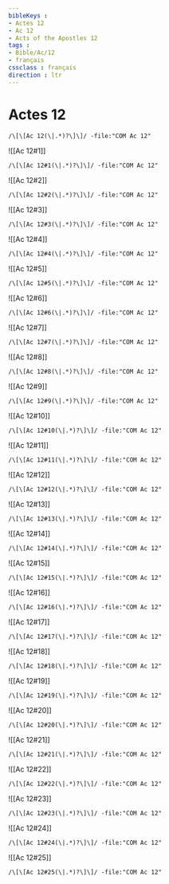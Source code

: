 ```yaml
---
bibleKeys : 
- Actes 12
- Ac 12
- Acts of the Apostles 12
tags : 
- Bible/Ac/12
- français
cssclass : français
direction : ltr
---
```


# Actes 12

```query
/\[\[Ac 12(\|.*)?\]\]/ -file:"COM Ac 12"
```



![[Ac 12#1]]

```query
/\[\[Ac 12#1(\|.*)?\]\]/ -file:"COM Ac 12"
```

![[Ac 12#2]]

```query
/\[\[Ac 12#2(\|.*)?\]\]/ -file:"COM Ac 12"
```

![[Ac 12#3]]

```query
/\[\[Ac 12#3(\|.*)?\]\]/ -file:"COM Ac 12"
```

![[Ac 12#4]]

```query
/\[\[Ac 12#4(\|.*)?\]\]/ -file:"COM Ac 12"
```

![[Ac 12#5]]

```query
/\[\[Ac 12#5(\|.*)?\]\]/ -file:"COM Ac 12"
```

![[Ac 12#6]]

```query
/\[\[Ac 12#6(\|.*)?\]\]/ -file:"COM Ac 12"
```

![[Ac 12#7]]

```query
/\[\[Ac 12#7(\|.*)?\]\]/ -file:"COM Ac 12"
```

![[Ac 12#8]]

```query
/\[\[Ac 12#8(\|.*)?\]\]/ -file:"COM Ac 12"
```

![[Ac 12#9]]

```query
/\[\[Ac 12#9(\|.*)?\]\]/ -file:"COM Ac 12"
```

![[Ac 12#10]]

```query
/\[\[Ac 12#10(\|.*)?\]\]/ -file:"COM Ac 12"
```

![[Ac 12#11]]

```query
/\[\[Ac 12#11(\|.*)?\]\]/ -file:"COM Ac 12"
```

![[Ac 12#12]]

```query
/\[\[Ac 12#12(\|.*)?\]\]/ -file:"COM Ac 12"
```

![[Ac 12#13]]

```query
/\[\[Ac 12#13(\|.*)?\]\]/ -file:"COM Ac 12"
```

![[Ac 12#14]]

```query
/\[\[Ac 12#14(\|.*)?\]\]/ -file:"COM Ac 12"
```

![[Ac 12#15]]

```query
/\[\[Ac 12#15(\|.*)?\]\]/ -file:"COM Ac 12"
```

![[Ac 12#16]]

```query
/\[\[Ac 12#16(\|.*)?\]\]/ -file:"COM Ac 12"
```

![[Ac 12#17]]

```query
/\[\[Ac 12#17(\|.*)?\]\]/ -file:"COM Ac 12"
```

![[Ac 12#18]]

```query
/\[\[Ac 12#18(\|.*)?\]\]/ -file:"COM Ac 12"
```

![[Ac 12#19]]

```query
/\[\[Ac 12#19(\|.*)?\]\]/ -file:"COM Ac 12"
```

![[Ac 12#20]]

```query
/\[\[Ac 12#20(\|.*)?\]\]/ -file:"COM Ac 12"
```

![[Ac 12#21]]

```query
/\[\[Ac 12#21(\|.*)?\]\]/ -file:"COM Ac 12"
```

![[Ac 12#22]]

```query
/\[\[Ac 12#22(\|.*)?\]\]/ -file:"COM Ac 12"
```

![[Ac 12#23]]

```query
/\[\[Ac 12#23(\|.*)?\]\]/ -file:"COM Ac 12"
```

![[Ac 12#24]]

```query
/\[\[Ac 12#24(\|.*)?\]\]/ -file:"COM Ac 12"
```

![[Ac 12#25]]

```query
/\[\[Ac 12#25(\|.*)?\]\]/ -file:"COM Ac 12"
```

